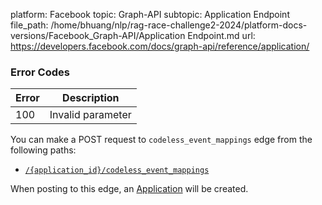 platform: Facebook
topic: Graph-API
subtopic: Application Endpoint
file_path: /home/bhuang/nlp/rag-race-challenge2-2024/platform-docs-versions/Facebook_Graph-API/Application Endpoint.md
url: https://developers.facebook.com/docs/graph-api/reference/application/

### Error Codes

| Error | Description |
| --- | --- |
| 100 | Invalid parameter |

You can make a POST request to `codeless_event_mappings` edge from the following paths:

* [`/{application_id}/codeless_event_mappings`](https://developers.facebook.com/docs/graph-api/reference/application/codeless_event_mappings/)

When posting to this edge, an [Application](https://developers.facebook.com/docs/graph-api/reference/application/) will be created.